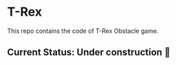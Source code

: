 # T-Rex
This repo contains the code of T-Rex Obstacle game.
## Current Status: Under construction :construction_worker:
